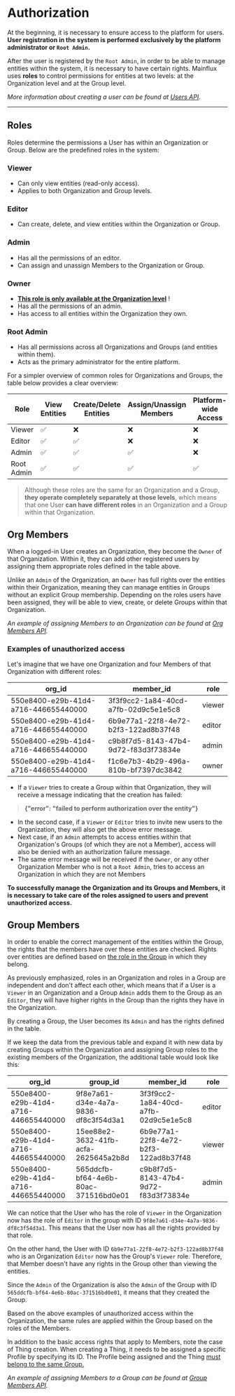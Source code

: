 # Authorization

At the beginning, it is necessary to ensure access to the platform for users. 
__User registration in the system is performed exclusively by the platform administrator or `Root Admin`.__


After the user is registered by the `Root Admin`, in order to be able to manage entities within the system, it is necessary to have certain rights.
Mainflux uses **roles** to control permissions for entities at two levels: at the Organization level and at the Group level.

*More information about creating a user can be found at [Users API](api.md#users)*.

---
## Roles
Roles determine the permissions a User has within an Organization or Group.
Below are the predefined roles in the system:

### Viewer
- Can only view entities (read-only access).
- Applies to both Organization and Group levels.

### Editor
- Can create, delete, and view entities within the Organization or Group.

### Admin
- Has all the permissions of an editor.
- Can assign and unassign Members to the Organization or Group.

### Owner
- <u>**This role is only available at the Organization level**</u> !
- Has all the permissions of an admin.
- Has access to all entities within the Organization they own.

### Root Admin
- Has all permissions across all Organizations and Groups (and entities within them).
- Acts as the primary administrator for the entire platform.

For a simpler overview of common roles for Organizations and Groups, the table below provides a clear overview:

| Role       | View Entities | Create/Delete Entities | Assign/Unassign Members | Platform-wide Access |
|------------|---------------|------------------------|-------------------------|----------------------|
| Viewer     | ✅             | ❌                      | ❌                       | ❌                    |
| Editor     | ✅             | ✅                      | ❌                       | ❌                    |
| Admin      | ✅             | ✅                      | ✅                       | ❌                    |
| Root Admin | ✅             | ✅                      | ✅                       | ✅                    |

> Although these roles are the same for an Organization and a Group, **they operate completely separately at those levels**, 
> which means that one User **can have different roles** in an Organization and a Group within that Organization.

## Org Members

When a logged-in User creates an Organization, they become the `Owner` of that Organization.
Within it, they can add other registered users by assigning them appropriate roles defined in the table above.

Unlike an `Admin` of the Organization, an `Owner` has full rights over the entities within their Organization, meaning they can manage entities in Groups without an explicit Group membership.
Depending on the roles users have been assigned, they will be able to view, create, or delete Groups within that Organization.

*An example of assigning Members to an Organization can be found at [Org Members API](api.md#org-members).*

### Examples of unauthorized access

Let's imagine that we have one Organization and four Members of that Organization with different roles:
 
| org_id                               | member_id                            | role   |
  |--------------------------------------|--------------------------------------|--------|
  | 550e8400-e29b-41d4-a716-446655440000 | 3f3f9cc2-1a84-40cd-a7fb-02d9c5e1e5c8 | viewer |
| 550e8400-e29b-41d4-a716-446655440000 | 6b9e77a1-22f8-4e72-b2f3-122ad8b37f48 | editor |
| 550e8400-e29b-41d4-a716-446655440000 | c9b8f7d5-8143-47b4-9d72-f83d3f73834e | admin  |
| 550e8400-e29b-41d4-a716-446655440000 | f1c6e7b3-4b29-496a-810b-bf7397dc3842 | owner  |

- If a `Viewer` tries to create a Group within that Organization, they will receive a message indicating that the creation has failed:

> **{"error": "failed to perform authorization over the entity"}**

- In the second case, if a `Viewer` or `Editor` tries to invite new users to the Organization, they will also get the above error message.
- Next case, if an `Admin` attempts to access entities within that Organization's Groups (of which they are not a Member), access will also be denied with an authorization failure message.
- The same error message will be received if the `Owner`, or any other Organization Member who is not a `Root Admin`, tries to access an Organization in which they are not Members

 **To successfully manage the Organization and its Groups and Members, it is necessary to take care of the roles assigned to users and prevent unauthorized access.**

## Group Members

In order to enable the correct management of the entities within the Group, the rights that the members have over these entities are checked.
Rights over entities are defined based on <u>the role in the Group</u> in which they belong.

As previously emphasized, roles in an Organization and roles in a Group are independent and don't affect each other, which means that if a User is a `Viewer` in an Organization and a Group `Admin` adds them to the Group as an `Editor`, they will have higher rights in the Group than the rights they have in the Organization.

By creating a Group, the User becomes its `Admin` and has the rights defined in the table.

If we keep the data from the previous table and expand it with new data by creating Groups within the Organization and assigning Group roles to the existing members of the Organization, 
the additional table would look like this:

| org_id                               | group_id                             | member_id                            | role   |
|--------------------------------------|--------------------------------------|--------------------------------------|--------|
| 550e8400-e29b-41d4-a716-446655440000 | 9f8e7a61-d34e-4a7a-9836-df8c3f54d3a1 | 3f3f9cc2-1a84-40cd-a7fb-02d9c5e1e5c8 | editor |
| 550e8400-e29b-41d4-a716-446655440000 | 15ee88e2-3632-41fb-acfa-2625645a2b8d | 6b9e77a1-22f8-4e72-b2f3-122ad8b37f48 | viewer |
| 550e8400-e29b-41d4-a716-446655440000 | 565ddcfb-bf64-4e6b-80ac-371516bd0e01 | c9b8f7d5-8143-47b4-9d72-f83d3f73834e | admin  |

We can notice that the User who has the role of `Viewer` in the Organization now has the role of `Editor` in the group with ID `9f8e7a61-d34e-4a7a-9836-df8c3f54d3a1`. 
This means that the User now has all the rights provided by that role.

On the other hand, the User with ID `6b9e77a1-22f8-4e72-b2f3-122ad8b37f48` who is an Organization `Editor` now has the Group's `Viewer` role. 
Therefore, that Member doesn't have any rights in the Group other than viewing the entities.

Since the `Admin` of the Organization is also the `Admin` of the Group with ID `565ddcfb-bf64-4e6b-80ac-371516bd0e01`, it means that they created the Group.

Based on the above examples of unauthorized access within the Organization, the same rules are applied within the Group based on the roles of the Members.

In addition to the basic access rights that apply to Members, note the case of Thing creation.
When creating a Thing, it needs to be assigned a specific Profile by specifying its ID. The Profile being assigned and the Thing <u> must belong to the same Group. </u>

*An example of assigning Members to a Group can be found at [Group Members API](api.md#group-members).*
